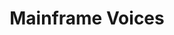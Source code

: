 ---
description: Artwork for Mainframe Voices
title: Mainframe Voices
level: Other Logos
featured_image: horizontal/color/SVG/mainframe_voices.svg
layout: logos
---